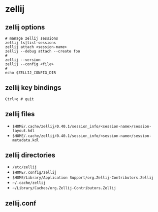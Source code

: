 # zellij

## zellij options
```
# manage zellij sessions
zellij ls|list-sessions
zellij attach <session-name>
zellij --debug attach --create foo
#
zellij --version
zellij --config <file>
#
echo $ZELLIJ_CONFIG_DIR
```

## zellij key bindings
```
Ctrl+q # quit
```

## zellij files
- `$HOME/.cache/zellij/0.40.1/session_info/<session-name>/session-layout.kdl`
- `$HOME/.cache/zellij/0.40.1/session_info/<session-name>/session-metadata.kdl`

## zellij directories
- `/etc/zellij`<br />
- `$HOME/.config/zellij`<br />
- `$HOME/Library/Application Support/org.Zellij-Contributors.Zellij`<br />
- `~/.cache/zellij`<br />
- `~/Library/Caches/org.Zellij-Contributors.Zellij`<br />

## zellij.conf
